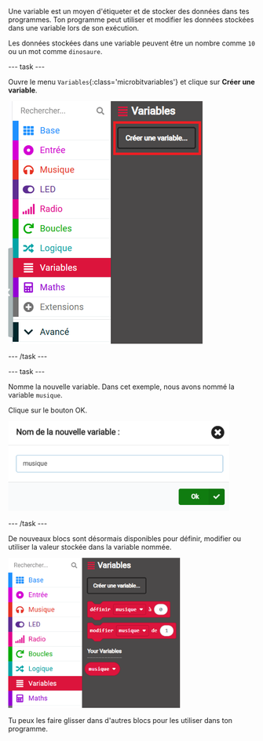 Une variable est un moyen d'étiqueter et de stocker des données dans tes programmes. Ton programme peut utiliser et modifier les données stockées dans une variable lors de son exécution.

Les données stockées dans une variable peuvent être un nombre comme `10` ou un mot comme `dinosaure`.

--- task ---

Ouvre le menu `Variables`{:class='microbitvariables'} et clique sur **Créer une variable**.

![Le menu Variables avec le bouton "Créer une variable" en surbrillance.](images/variable-menu.png)

--- /task ---

--- task ---

Nomme la nouvelle variable. Dans cet exemple, nous avons nommé la variable `musique`.

Clique sur le bouton OK.

<img src="images/variable-tune.png" alt="The 'New variable name' window, with the name 'tune' written in the box." width="450"/>

--- /task ---

De nouveaux blocs sont désormais disponibles pour définir, modifier ou utiliser la valeur stockée dans la variable nommée.

<img src="images/variableblocks-tune.png" alt="The Variables menu with new blocks to set, change, and use the value of the tune variable." width="350"/>

Tu peux les faire glisser dans d'autres blocs pour les utiliser dans ton programme.
